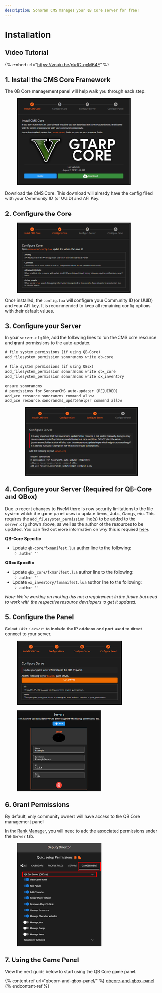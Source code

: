 ```yaml
---
description: Sonoran CMS manages your QB Core server for free!
---
```


# Installation

## Video Tutorial

{% embed url="https://youtu.be/pkdC-qgM64E" %}

## 1. Install the CMS Core Framework

The QB Core management panel will help walk you through each step.

<figure><img src="../../.gitbook/assets/image (2) (1) (1) (1) (1) (1) (1) (1) (1).png" alt="" width="375"><figcaption></figcaption></figure>

Download the CMS Core. This download will already have the config filled with your Community ID (or UUID) and API Key.

## 2. Configure the Core

<figure><img src="../../.gitbook/assets/image (3) (1) (1) (1) (1) (1).png" alt="" width="375"><figcaption></figcaption></figure>

Once installed, the `config.lua` will configure your Community ID (or UUID) and your API key. It is recommended to keep all remaining config options with their default values.

## 3. Configure your Server

In your `server.cfg` file, add the following lines to run the CMS core resource and grant permissions to the auto-updater.

```
# file system permissions (if using QB-Core)
add_filesystem_permission sonorancms write qb-core

# file system permissions (if using QBox)
add_filesystem_permission sonorancms write qbx_core
add_filesystem_permission sonorancms write ox_inventory

ensure sonorancms
# permissions for SonoranCMS auto-updater (REQUIRED)
add_ace resource.sonorancms command allow
add_ace resource.sonorancms_updatehelper command allow
```

<div align="center" data-full-width="false"><figure><img src="../../.gitbook/assets/image (4) (1) (1) (1) (1).png" alt="" width="375"><figcaption></figcaption></figure></div>

## 4. Configure your Server (Required for QB-Core and QBox)

Due to recent changes to FiveM there is now security limitations to the file system which the game panel uses to update Items, Jobs, Gangs, etc. This requires the `add_filesystem_permission` line(s) to be added to the `server.cfg` shown above, as well as the author of the resources to be updated. You can find out more information on why this is required [here](https://docs.fivem.net/docs/developers/sandbox/#file-system-permissions).

**QB-Core Specific**

* Update `qb-core/fxmanifest.lua` author line to the following:
  * `author ''`

**QBox Specific**

* Update `qbx_core/fxmanifest.lua` author line to the following:
  * `author ''`&#x20;
* Update `ox_inventory/fxmanifest.lua` author line to the following:
  * `author ''`&#x20;

_Note: We're working on making this not a requirement in the future but need to work with the respective resource developers to get it updated._

## 5. Configure the Panel

Select `Edit Servers` to include the IP address and port used to direct connect to your server.

<figure><img src="../../.gitbook/assets/image (5) (1) (1) (1) (1).png" alt="" width="347"><figcaption></figcaption></figure>

<figure><img src="../../.gitbook/assets/image (6) (1) (1) (1).png" alt="" width="276"><figcaption></figcaption></figure>

## 6. Grant Permissions

By default, only community owners will have access to the QB Core management panel.

In the [Rank Manager](../teamspeak-3-role-sync/adding-ranks.md), you will need to add the associated permissions under the `Server` tab.

<figure><img src="../../.gitbook/assets/CMS_GameServerPermsAnnotatedLess.png" alt="" width="278"><figcaption></figcaption></figure>

## 7. Using the Game Panel

View the next guide below to start using the QB Core game panel.

{% content-ref url="qbcore-and-qbox-panel/" %}
[qbcore-and-qbox-panel](qbcore-and-qbox-panel/)
{% endcontent-ref %}
